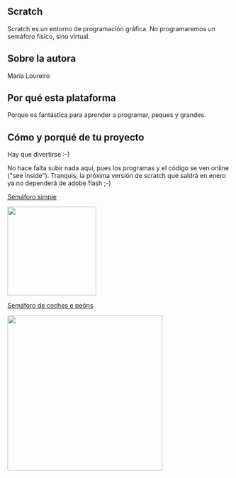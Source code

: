 ## Scratch

Scratch es un entorno de programación gráfica. No programaremos un semáforo físico, sino virtual.

## Sobre la autora
María Loureiro

## Por qué esta plataforma
Porque es fantástica para aprender a programar, peques y grandes. 

## Cómo y porqué de tu proyecto
Hay que divertirse :-)

No hace falta subir nada aquí, pues los programas y el código se ven online ("see inside").
Tranquis, la próxima versión de scratch que saldrá en enero ya no dependerá de adobe flash ;-)

[Semáforo simple](https://scratch.mit.edu/projects/70264508/)

<img src="https://github.com/dcuartielles/semaforos/blob/master/ejemplos/Scratch/img/semaforo1.png" height="200">

[Semáforo de coches e peóns](https://scratch.mit.edu/projects/70142748/)

<img src="https://github.com/dcuartielles/semaforos/blob/master/ejemplos/Scratch/img/semaforo2.png" height="350">

